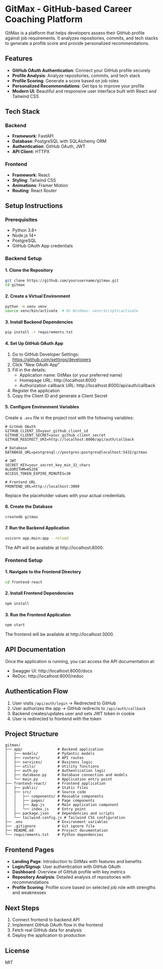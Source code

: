 # GitMax - GitHub-based Career Coaching Platform

GitMax is a platform that helps developers assess their GitHub profile against job requirements. It analyzes repositories, commits, and tech stacks to generate a profile score and provide personalized recommendations.

## Features

- **GitHub OAuth Authentication**: Connect your GitHub profile securely
- **Profile Analysis**: Analyze repositories, commits, and tech stack
- **Profile Scoring**: Generate a score based on job roles
- **Personalized Recommendations**: Get tips to improve your profile
- **Modern UI**: Beautiful and responsive user interface built with React and Tailwind CSS

## Tech Stack

### Backend
- **Framework**: FastAPI
- **Database**: PostgreSQL with SQLAlchemy ORM
- **Authentication**: GitHub OAuth, JWT
- **API Client**: HTTPX

### Frontend
- **Framework**: React
- **Styling**: Tailwind CSS
- **Animations**: Framer Motion
- **Routing**: React Router

## Setup Instructions

### Prerequisites

- Python 3.8+
- Node.js 14+
- PostgreSQL
- GitHub OAuth App credentials

### Backend Setup

#### 1. Clone the Repository

```bash
git clone https://github.com/yourusername/gitmax.git
cd gitmax
```

#### 2. Create a Virtual Environment

```bash
python -m venv venv
source venv/bin/activate  # On Windows: venv\Scripts\activate
```

#### 3. Install Backend Dependencies

```bash
pip install -r requirements.txt
```

#### 4. Set Up GitHub OAuth App

1. Go to GitHub Developer Settings: https://github.com/settings/developers
2. Click "New OAuth App"
3. Fill in the details:
   - Application name: GitMax (or your preferred name)
   - Homepage URL: http://localhost:8000
   - Authorization callback URL: http://localhost:8000/api/auth/callback
4. Register the application
5. Copy the Client ID and generate a Client Secret

#### 5. Configure Environment Variables

Create a `.env` file in the project root with the following variables:

```
# GitHub OAuth
GITHUB_CLIENT_ID=your_github_client_id
GITHUB_CLIENT_SECRET=your_github_client_secret
GITHUB_REDIRECT_URI=http://localhost:8000/api/auth/callback

# Database
DATABASE_URL=postgresql://postgres:postgres@localhost:5432/gitmax

# JWT
SECRET_KEY=your_secret_key_min_32_chars
ALGORITHM=HS256
ACCESS_TOKEN_EXPIRE_MINUTES=30

# Frontend URL
FRONTEND_URL=http://localhost:3000
```

Replace the placeholder values with your actual credentials.

#### 6. Create the Database

```bash
createdb gitmax
```

#### 7. Run the Backend Application

```bash
uvicorn app.main:app --reload
```

The API will be available at http://localhost:8000.

### Frontend Setup

#### 1. Navigate to the Frontend Directory

```bash
cd frontend-react
```

#### 2. Install Frontend Dependencies

```bash
npm install
```

#### 3. Run the Frontend Application

```bash
npm start
```

The frontend will be available at http://localhost:3000.

## API Documentation

Once the application is running, you can access the API documentation at:

- Swagger UI: http://localhost:8000/docs
- ReDoc: http://localhost:8000/redoc

## Authentication Flow

1. User visits `/api/auth/login` → Redirected to GitHub
2. User authorizes the app → GitHub redirects to `/api/auth/callback`
3. Backend creates/updates user and sets JWT token in cookie
4. User is redirected to frontend with the token

## Project Structure

```
gitmax/
├── app/                # Backend application
│   ├── models/         # Pydantic models
│   ├── routers/        # API routes
│   ├── services/       # Business logic
│   ├── utils/          # Utility functions
│   ├── auth.py         # Authentication logic
│   ├── database.py     # Database connection and models
│   └── main.py         # Application entry point
├── frontend-react/     # Frontend application
│   ├── public/         # Static files
│   ├── src/            # Source code
│   │   ├── components/ # Reusable components
│   │   ├── pages/      # Page components
│   │   ├── App.js      # Main application component
│   │   └── index.js    # Entry point
│   ├── package.json    # Dependencies and scripts
│   └── tailwind.config.js # Tailwind CSS configuration
├── .env                # Environment variables
├── .gitignore          # Git ignore file
├── README.md           # Project documentation
└── requirements.txt    # Python dependencies
```

## Frontend Pages

- **Landing Page**: Introduction to GitMax with features and benefits
- **Login/Signup**: User authentication with GitHub OAuth
- **Dashboard**: Overview of GitHub profile with key metrics
- **Repository Analysis**: Detailed analysis of repositories with recommendations
- **Profile Scoring**: Profile score based on selected job role with strengths and weaknesses

## Next Steps

1. Connect frontend to backend API
2. Implement GitHub OAuth flow in the frontend
3. Fetch real GitHub data for analysis
4. Deploy the application to production

## License

MIT